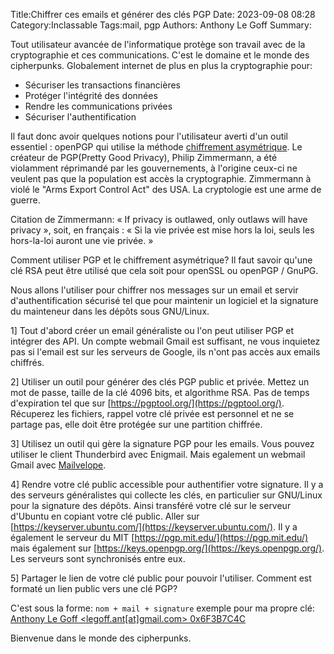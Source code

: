 Title:Chiffrer ces emails et générer des clés PGP
Date: 2023-09-08 08:28
Category:Inclassable
Tags:mail, pgp
Authors: Anthony Le Goff
Summary:

Tout utilisateur avancée de l'informatique protège son travail avec de la cryptographie et ces communications. C'est le domaine et le monde des cipherpunks. Globalement internet de plus en plus la cryptographie pour:

* Sécuriser les transactions financières
* Protéger l'intégrité des données
* Rendre les communications privées
* Sécuriser l'authentification

Il faut donc avoir quelques notions pour l'utilisateur averti d'un outil essentiel : openPGP qui utilise la méthode [chiffrement asymétrique](https://fr.wikipedia.org/wiki/Cryptographie_asym%C3%A9trique). Le créateur de PGP(Pretty Good Privacy), 	Philip Zimmermann, a été violamment réprimandé par les gouvernements, à l'origine ceux-ci ne veulent pas que la population est accès la cryptographie. Zimmermann à violé le "Arms Export Control Act" des USA. La cryptologie est une arme de guerre.

Citation de Zimmermann: « If privacy is outlawed, only outlaws will have privacy », soit, en français : « Si la vie privée est mise hors la loi, seuls les hors-la-loi auront une vie privée. »

Comment utiliser PGP et le chiffrement asymétrique? Il faut savoir qu'une clé RSA peut être utilisé que cela soit pour openSSL ou openPGP / GnuPG.

Nous allons l'utiliser pour chiffrer nos messages sur un email et servir d'authentification sécurisé tel que pour maintenir un logiciel et la signature du mainteneur dans les dépôts sous GNU/Linux.

1] Tout d'abord créer un email généraliste ou l'on peut utiliser PGP et intégrer des API. Un compte webmail Gmail est suffisant, ne vous inquietez pas si l'email est sur les serveurs de Google, ils n'ont pas accès aux emails chiffrés. 

2] Utiliser un outil pour générer des clés PGP public et privée. Mettez un mot de passe, taille de la clé 4096 bits, et algorithme RSA. Pas de temps d'expiration tel que sur [https://pgptool.org/](https://pgptool.org/). Récuperez les fichiers, rappel votre clé privée est personnel et ne se partage pas, elle doit être protégée sur une partition chiffrée.

3] Utilisez un outil qui gère la signature PGP pour les emails. Vous pouvez utiliser le client Thunderbird avec Enigmail. Mais egalement un webmail Gmail avec [Mailvelope](https://www.malekal.com/utiliser-pgp-sur-gmail-pour-le-chiffrement-de-mail/).

4] Rendre votre clé public accessible pour authentifier votre signature. Il y a des serveurs généralistes qui collecte les clés, en particulier sur GNU/Linux pour la signature des dépôts. Ainsi transféré votre clé sur le serveur d'Ubuntu en copiant votre clé public. Aller sur [https://keyserver.ubuntu.com/](https://keyserver.ubuntu.com/). Il y a également le serveur du MIT [https://pgp.mit.edu/](https://pgp.mit.edu/) mais également sur [https://keys.openpgp.org/](https://keys.openpgp.org/). Les serveurs sont synchronisés entre eux.

5] Partager le lien de votre clé public pour pouvoir l'utiliser. Comment est formaté un lien public vers une clé PGP?

C'est sous la forme: `nom + mail + signature` exemple pour ma propre clé: [Anthony Le Goff <legoff.ant[at]gmail.com> 0x6F3B7C4C](https://keyserver.ubuntu.com/pks/lookup?search=0x6F3B7C4C&fingerprint=on&op=index)

Bienvenue dans le monde des cipherpunks.